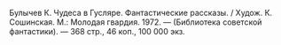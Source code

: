 <!--2017-02-16 19:21:54-->
Булычев К. Чудеса в Гусляре. Фантастические рассказы. / Худож. К. Сошинская. М.: Молодая гвардия. 1972. — (Библиотека советской фантастики). — 368 стр., 46 коп., 100 000 экз.
